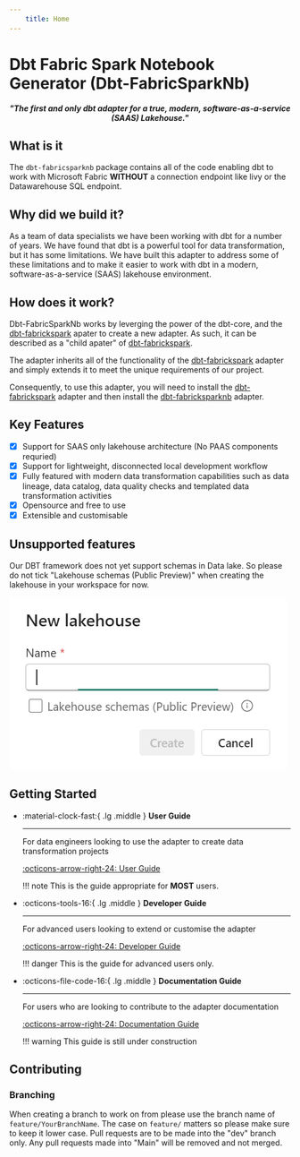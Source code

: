 ```yaml
---
    title: Home
---
```

# Dbt Fabric Spark Notebook Generator (Dbt-FabricSparkNb)

<em><p style="text-align: center;"><b>"The first and only dbt adapter for a true, modern, software-as-a-service (SAAS) Lakehouse."</b></p></em>

## What is it
The `dbt-fabricsparknb` package contains all of the code enabling dbt to work with Microsoft Fabric **WITHOUT** a connection endpoint like livy or the Datawarehouse SQL endpoint. 

## Why did we build it?
As a team of data specialists we have been working with dbt for a number of years. We have found that dbt is a powerful tool for data transformation, but it has some limitations. We have built this adapter to address some of these limitations and to make it easier to work with dbt in a modern, software-as-a-service (SAAS) lakehouse environment. 

## How does it work?
Dbt-FabricSparkNb works by leverging the power of the dbt-core, and the [dbt-fabrickspark](https://github.com/microsoft/dbt-fabricspark) apater to create a new adapter. As such, it can be described as a "child apater" of [dbt-fabrickspark](https://github.com/microsoft/dbt-fabricspark). 

The adapter inherits all of the functionality of the [dbt-fabrickspark](https://github.com/microsoft/dbt-fabricspark) adapter and simply extends it to meet the unique requirements of our project.

Consequently, to use this adapter, you will need to install the [dbt-fabrickspark](https://github.com/microsoft/dbt-fabricspark) adapter and then install the [dbt-fabricksparknb](https://github.com/Insight-Services-APAC/APAC-Capability-DAI-DbtFabricSparkNb) adapter.

## Key Features

- [x] Support for SAAS only lakehouse architecture (No PAAS components requried)
- [x] Support for lightweight, disconnected local development workflow
- [x] Fully featured with modern data transformation capabilities such as data lineage, data catalog, data quality checks and templated data transformation activities
- [x] Opensource and free to use
- [x] Extensible and customisable

## Unsupported features
Our DBT framework does not yet support schemas in Data lake. So please do not tick "Lakehouse schemas (Public Preview)" when creating the lakehouse in your workspace for now.

![alt text](../assets/images/unsupported.png)

## Getting Started



<div class="grid cards" markdown>

-   :material-clock-fast:{ .lg .middle } __User Guide__

    ---

    For data engineers looking to use the adapter to create data transformation projects

    [:octicons-arrow-right-24: User Guide](./user_guide/index.md)

    !!! note
        This is the guide appropriate for **MOST** users.

-   :octicons-tools-16:{ .lg .middle } __Developer Guide__

    ---

    For advanced users looking to extend or customise the adapter

    [:octicons-arrow-right-24: Developer Guide](./developer_guide/applications_setup.md)

    !!! danger
        This is the guide for advanced users only.

-   :octicons-file-code-16:{ .lg .middle } __Documentation Guide__

    ---

    For users who are looking to contribute to the adapter documentation

    [:octicons-arrow-right-24: Documentation Guide](./documentation_guide/index.md)

    !!! warning
        This guide is still under construction
    



</div>


## Contributing
### Branching
When creating a branch to work on from please use the branch name of `feature/YourBranchName`. The case on `feature/` matters so please make sure to keep it lower case. Pull requests are to be made into the "dev" branch only. Any pull requests made into "Main" will be removed and not merged.

